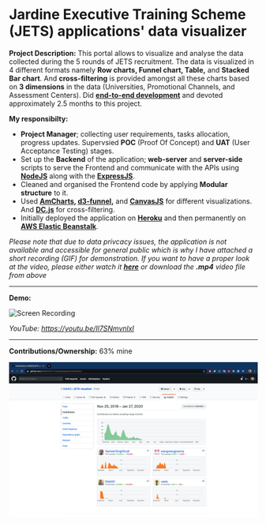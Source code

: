# Jardine Executive Training Scheme (JETS) applications' data visualizer

**Project Description:** This portal allows to visualize and analyse the data collected during the 5 rounds of JETS recruitment. The data is visualized in 4 different formats namely **Row charts, Funnel chart, Table,** and **Stacked Bar chart**. And **cross-filtering** is provided amongst all these charts based on **3 dimensions** in the data (Universities, Promotional Channels, and Assessment Centers). Did **[end-to-end development](http://www.rapidsofttechnologies.com/end-to-end-website-development.php)** and devoted approximately 2.5 months to this project.

**My responsibilty:**
* **Project Manager**; collecting user requirements, tasks allocation, progress updates. Supervsied **POC** (Proof Of Concept) and **UAT** (User Acceptance Testing) stages.
* Set up the **Backend** of the application; **web-server** and **server-side** scripts to serve the Frontend and communicate with the APIs using **[NodeJS](https://nodejs.org/en/)** along with the **[ExpressJS](https://expressjs.com/)**.
* Cleaned and organised the Frontend code by applying **Modular structure** to it. 
* Used **[AmCharts](https://www.amcharts.com/), [d3-funnel](https://jakezatecky.github.io/d3-funnel/),** and **[CanvasJS](https://canvasjs.com/)** for different visualizations. And **[DC.js](https://dc-js.github.io/dc.js/)** for cross-filtering.
* Initially deployed the application on **[Heroku](https://www.heroku.com/)** and then permanently on **[AWS Elastic Beanstalk](https://aws.amazon.com/elasticbeanstalk/)**.

*Please note that due to data privcacy issues, the application is not available and accessible for general public which is why I have attached a short recording (GIF) for demonstration. If you want to have a proper look at the video, please either watch it **[here](https://youtu.be/Il7SNmvnlxI)** or download the **.mp4** video file from above*

---

**Demo:**

![Screen Recording](https://github.com/Ebbi53/past_projects_demos/blob/master/3.%20JETS%20Visualizer/WhatsApp%20Video%202019-01-23%20at%2017.00.42.gif)

*YouTube: https://youtu.be/Il7SNmvnlxI*

---

**Contributions/Ownership:** 63% mine

![Screen Capture](https://github.com/Ebbi53/past_projects_demos/blob/master/3.%20JETS%20Visualizer/Screenshot%202020-01-27%20at%205.39.00%20PM.png)
